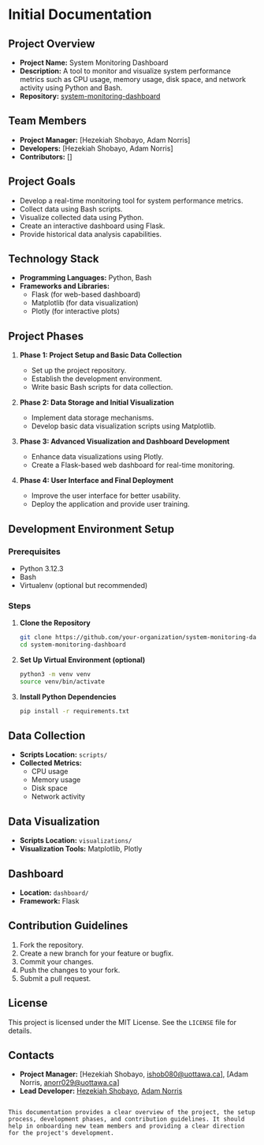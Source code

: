 # Initial Documentation

## Project Overview
- **Project Name:** System Monitoring Dashboard
- **Description:** A tool to monitor and visualize system performance metrics such as CPU usage, memory usage, disk space, and network activity using Python and Bash.
- **Repository:** [system-monitoring-dashboard](https://github.com/uottawa-developer-team/system-monitoring-dashboard)

## Team Members
- **Project Manager:** [Hezekiah Shobayo, Adam Norris]
- **Developers:** [Hezekiah Shobayo, Adam Norris]
- **Contributors:** []

## Project Goals
- Develop a real-time monitoring tool for system performance metrics.
- Collect data using Bash scripts.
- Visualize collected data using Python.
- Create an interactive dashboard using Flask.
- Provide historical data analysis capabilities.

## Technology Stack
- **Programming Languages:** Python, Bash
- **Frameworks and Libraries:**
  - Flask (for web-based dashboard)
  - Matplotlib (for data visualization)
  - Plotly (for interactive plots)

## Project Phases
1. **Phase 1: Project Setup and Basic Data Collection**
   - Set up the project repository.
   - Establish the development environment.
   - Write basic Bash scripts for data collection.

2. **Phase 2: Data Storage and Initial Visualization**
   - Implement data storage mechanisms.
   - Develop basic data visualization scripts using Matplotlib.

3. **Phase 3: Advanced Visualization and Dashboard Development**
   - Enhance data visualizations using Plotly.
   - Create a Flask-based web dashboard for real-time monitoring.

4. **Phase 4: User Interface and Final Deployment**
   - Improve the user interface for better usability.
   - Deploy the application and provide user training.

## Development Environment Setup
### Prerequisites
- Python 3.12.3
- Bash
- Virtualenv (optional but recommended)

### Steps
1. **Clone the Repository**
   ```bash
   git clone https://github.com/your-organization/system-monitoring-dashboard.git
   cd system-monitoring-dashboard
   ```

2. **Set Up Virtual Environment (optional)**
   ```bash
   python3 -m venv venv
   source venv/bin/activate
   ```

3. **Install Python Dependencies**
   ```bash
   pip install -r requirements.txt
   ```

## Data Collection
- **Scripts Location:** `scripts/`
- **Collected Metrics:**
  - CPU usage
  - Memory usage
  - Disk space
  - Network activity

## Data Visualization
- **Scripts Location:** `visualizations/`
- **Visualization Tools:** Matplotlib, Plotly

## Dashboard
- **Location:** `dashboard/`
- **Framework:** Flask

## Contribution Guidelines
1. Fork the repository.
2. Create a new branch for your feature or bugfix.
3. Commit your changes.
4. Push the changes to your fork.
5. Submit a pull request.

## License
This project is licensed under the MIT License. See the `LICENSE` file for details.

## Contacts
- **Project Manager:** [Hezekiah Shobayo, ishob080@uottawa.ca], [Adam Norris, anorr029@uottawa.ca]
- **Lead Developer:** [Hezekiah Shobayo](https://www.linkedin/in/hezekiah-shobayo/), [Adam Norris](https://www.linkedin/in/adam-j-norris/)
```

This documentation provides a clear overview of the project, the setup process, development phases, and contribution guidelines. It should help in onboarding new team members and providing a clear direction for the project's development.
